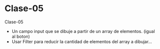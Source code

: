 # Clase-05
Clase-05

* Un campo input que se dibuje a partir de un array de elementos. (igual al boton)
* Usar Filter para reducir la cantidad de elementos del array a dibujar...